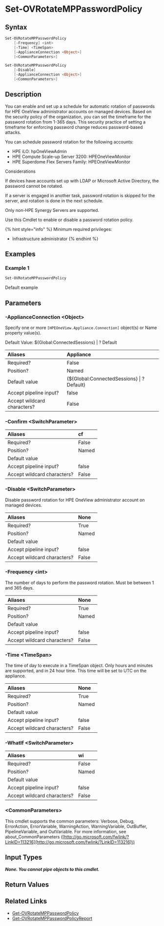 ﻿---
description: Configure management processor password rotation policy.
---

# Set-OVRotateMPPasswordPolicy

## Syntax

```powershell
Set-OVRotateMPPasswordPolicy
    [-Frequency] <int>
    [-Time] <TimeSpan>
    [-ApplianceConnection <Object>]
    [<CommonParameters>]
```

```powershell
Set-OVRotateMPPasswordPolicy
    [-Disable]
    [-ApplianceConnection <Object>]
    [<CommonParameters>]
```

## Description

You can enable and set up a schedule for automatic rotation of passwords for HPE OneView administrator accounts on managed devices. Based on the security policy of the organization, you can set the timeframe for the password rotation from 1-365 days. This security practice of setting a timeframe for enforcing password change reduces password-based attacks.

You can schedule password rotation for the following accounts:

* HPE iLO: hpOneViewAdmin
* HPE Compute Scale-up Server 3200: HPEOneViewMonitor
* HPE Superdome Flex Servers Family: HPEOneViewMonitor

Considerations

If devices have accounts set up with LDAP or Microsoft Active Directory, the password cannot be rotated.

If a server is engaged in another task, password rotation is skipped for the server, and rotation is done in the next schedule.

Only non-HPE Synergy Servers are supported.

Use this Cmdlet to enable or disable a password rotation policy.

{% hint style="info" %}
Minimum required privileges:

* Infrastructure administrator
{% endhint %}

## Examples

###  Example 1 

```powershell
Set-OVRotateMPPasswordPolicy

```

Default example

## Parameters

### -ApplianceConnection &lt;Object&gt;

Specify one or more `[HPEOneView.Appliance.Connection]` object(s) or Name property value(s).

Default Value: ${Global:ConnectedSessions} | ? Default

| Aliases | Appliance |
| :--- | :--- |
| Required? | False |
| Position? | Named |
| Default value | (${Global:ConnectedSessions} &vert; ? Default) |
| Accept pipeline input? | false |
| Accept wildcard characters? | False |

### -Confirm &lt;SwitchParameter&gt;



| Aliases | cf |
| :--- | :--- |
| Required? | False |
| Position? | Named |
| Default value |  |
| Accept pipeline input? | false |
| Accept wildcard characters? | False |

### -Disable &lt;SwitchParameter&gt;

Disable password rotation for HPE OneView administrator account on managed devices.

| Aliases | None |
| :--- | :--- |
| Required? | True |
| Position? | Named |
| Default value |  |
| Accept pipeline input? | false |
| Accept wildcard characters? | False |

### -Frequency &lt;int&gt;

The number of days to perform the password rotation.  Must be between 1 and 365 days.

| Aliases | None |
| :--- | :--- |
| Required? | True |
| Position? | Named |
| Default value |  |
| Accept pipeline input? | false |
| Accept wildcard characters? | False |

### -Time &lt;TimeSpan&gt;

The time of day to execute in a TimeSpan object.  Only hours and minutes are supported, and in 24 hour time.  This time will be set to UTC on the appliance.

| Aliases | None |
| :--- | :--- |
| Required? | True |
| Position? | Named |
| Default value |  |
| Accept pipeline input? | false |
| Accept wildcard characters? | False |

### -WhatIf &lt;SwitchParameter&gt;



| Aliases | wi |
| :--- | :--- |
| Required? | False |
| Position? | Named |
| Default value |  |
| Accept pipeline input? | false |
| Accept wildcard characters? | False |

### &lt;CommonParameters&gt;

This cmdlet supports the common parameters: Verbose, Debug, ErrorAction, ErrorVariable, WarningAction, WarningVariable, OutBuffer, PipelineVariable, and OutVariable. For more information, see about\_CommonParameters \([http://go.microsoft.com/fwlink/?LinkID=113216](http://go.microsoft.com/fwlink/?LinkID=113216)\)

## Input Types

_**None.  You cannot pipe objects to this cmdlet.**_

## Return Values

## Related Links

* [Get-OVRotateMPPasswordPolicy](get-ovrotatemppasswordpolicy.md)
* [Get-OVRotateMPPasswordPolicyReport](get-ovrotatemppasswordpolicyreport.md)
